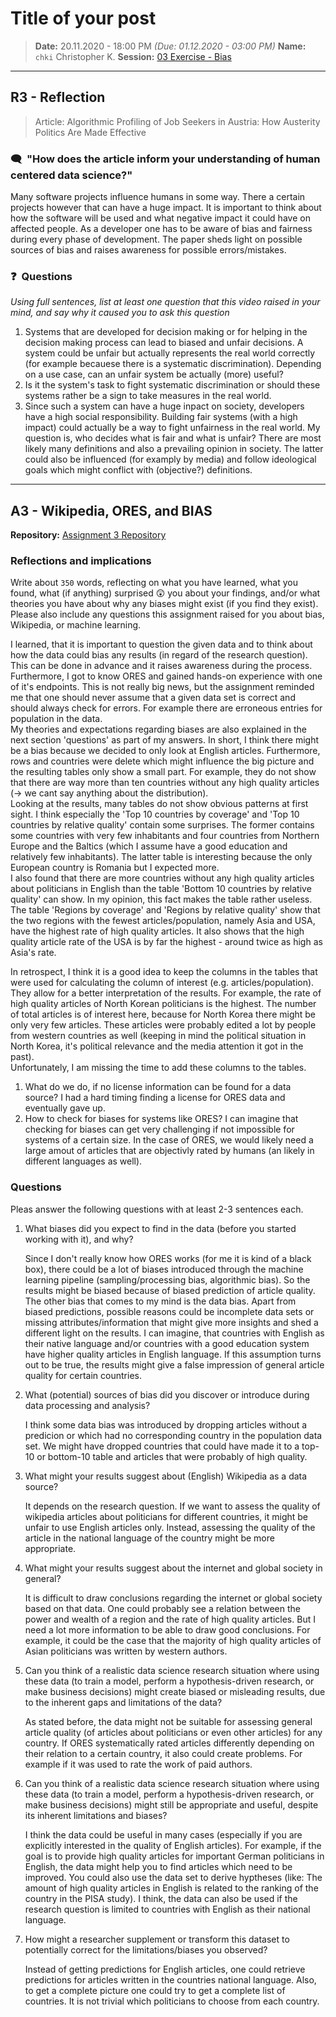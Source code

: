 # Title of your post
> **Date:** 20.11.2020 - 18:00 PM *(Due: 01.12.2020 - 03:00 PM)*
> **Name:** `chki` Christopher K.
> **Session:** [03 Exercise - Bias](https://github.com/FUB-HCC/hcds-winter-2020/wiki/03_exercise)   
----

## R3 - Reflection
> Article: Algorithmic Profiling of Job Seekers in Austria: How Austerity Politics Are Made Effective

### 🗨️&nbsp; "How does the article inform your understanding of human centered data science?"  

Many software projects influence humans in some way. There a certain projects however that can have a huge impact. It is important to think about how the software will be used and what negative impact it could have on affected people. As a developer one has to be aware of bias and fairness during every phase of development. The paper sheds light on possible sources of bias and raises awareness for possible errors/mistakes. 

### ❓&nbsp; Questions
_Using full sentences, list at least one question that this video raised in your mind, and say why it caused you to ask this question_

1. Systems that are developed for decision making or for helping in the decision making process can lead to biased and unfair decisions. A system could be unfair but actually represents the real world correctly (for example becauese there is a systematic discrimination). Depending on a use case, can an unfair system be actually (more) useful? 
1. Is it the system's task to fight systematic discrimination or should these systems rather be a sign to take measures in the real world.
1. Since such a system can have a huge inpact on society, developers have a high social responsibility. Building fair systems (with a high impact) could actually be a way to fight unfairness in the real world. My question is, who decides what is fair and what is unfair? There are most likely many definitions and also a prevailing opinion in society. The latter could also be influenced (for examply by media) and follow ideological goals which might conflict with (objective?) definitions. 

***

## A3 - Wikipedia, ORES, and BIAS

**Repository:** [Assignment 3 Repository](https://github.com/chrisk280/A3-hcds-hcc-bias)

### Reflections and implications

Write about `350` words, reflecting on what you have learned, what you found, what (if anything) surprised 😲 you about your findings, and/or what theories you have about why any biases might exist (if you find they exist). Please also include any questions this assignment raised for you about bias, Wikipedia, or machine learning.

I learned, that it is important to question the given data and to think about how the data could bias any results (in regard of the research question). This can be done in advance and it raises awareness during the process. Furthermore, I got to know ORES and gained hands-on experience with one of it's endpoints. This is not really big news, but the assignment reminded me that one should never assume that a given data set is correct and should always check for errors. For example there are erroneous entries for population in the data. \
My theories and expectations regarding biases are also explained in the next section 'questions' as part of my answers. In short, I think there might be a bias because we decided to only look at English articles. Furthermore, rows and countries were delete which might influence the big picture and the resulting tables only show a small part. For example, they do not show that there are way more than ten countries without any high quality articles (-> we cant say anything about the distribution). \
Looking at the results, many tables do not show obvious patterns at first sight. I think especially the 'Top 10 countries by coverage' and 'Top 10 countries by relative quality' contain some surprises. The former contains some countries with very few inhabitants and four countries from Northern Europe and the Baltics (which I assume have a good education and relatively few inhabitants). The latter table is interesting because the only European country is Romania but I expected more. \
I also found that there are more countries without any high quality articles about politicians in English than the table 'Bottom 10 countries by relative quality' can show. In my opinion, this fact makes the table rather useless. \
The table 'Regions by coverage' and 'Regions by relative quality' show that the two regions with the fewest articles/population, namely Asia and USA, have the highest rate of high quality articles. It also shows that the high quality article rate of the USA is by far the highest - around twice as high as Asia's rate.

In retrospect, I think it is a good idea to keep the columns in the tables that were used for calculating the column of interest (e.g. articles/population). They allow for a better interpretation of the results. For example, the rate of high quality articles of North Korean politicians is the highest. The number of total articles is of interest here, because for North Korea there might be only very few articles. These articles were probably edited a lot by people from western countries as well (keeping in mind the political situation in North Korea, it's political relevance and the media attention it got in the past). \
Unfortunately, I am missing the time to add these columns to the tables.

1. What do we do, if no license information can be found for a data source? I had a hard timing finding a license for ORES data and eventually gave up.
1. How to check for biases for systems like ORES? I can imagine that checking for biases can get very challenging if not impossible for systems of a certain size.
   In the case of ORES, we would likely need a large amout of articles that are objectivly rated by humans (an likely in different languages as well).

### Questions

Pleas answer the following questions with at least 2-3 sentences each.

1. What biases did you expect to find in the data (before you started working with it), and why?

	Since I don't really know how ORES works (for me it is kind of a black box), there could be a lot of biases introduced through the machine learning pipeline (sampling/processing bias, algorithmic bias). So the results might be biased because of biased prediction of article quality. The other bias that comes to my mind is the data bias. Apart from biased predictions, possible reasons could be incomplete data sets or missing attributes/information that might give more insights and shed a different light on the results.
	I can imagine, that countries with English as their native language and/or countries with a good education system have higher quality articles in English language. If this assumption turns out to be true, the results might give a false impression of general article quality for certain countries.

1. What (potential) sources of bias did you discover or introduce during data processing and analysis?

   I think some data bias was introduced by dropping articles without a predicion or which had no corresponding country in the population data set. We might have dropped countries that could have made it to a top-10 or bottom-10 table and articles that were probably of high quality.
	
1. What might your results suggest about (English) Wikipedia as a data source?

   It depends on the research question. If we want to assess the quality of wikipedia articles about politicians for different countries, it might be unfair to use English articles only. Instead, assessing the quality of the article in the national language of the country might be more appropriate.
1. What might your results suggest about the internet and global society in general?

   It is difficult to draw conclusions regarding the internet or global society based on that data. One could probably see a relation between the power and wealth of a region and the rate of high quality articles. But I need a lot more information to be able to draw good conclusions. For example, it could be the case that the majority of high quality articles of Asian politicians was written by western authors.
   
1. Can you think of a realistic data science research situation where using these data (to train a model, perform a hypothesis-driven research, or make business decisions) might create biased or misleading results, due to the inherent gaps and limitations of the data?
   
   As stated before, the data might not be suitable for assessing general article quality (of articles about politicians or even other articles) for any country. 
   If ORES systematically rated articles differently depending on their relation to a certain country, it also could create problems. For example if it was used to rate the work of paid authors.
   
1. Can you think of a realistic data science research situation where using these data (to train a model, perform a hypothesis-driven research, or make business decisions) might still be appropriate and useful, despite its inherent limitations and biases?

   I think the data could be useful in many cases (especially if you are explicitly interested in the quality of English articles). For example, if the goal is to provide high quality articles for important German politicians in English, the data might help you to find articles which need to be improved. You could also use the data set to derive hyptheses (like: The amount of high quality articles in English is related to the ranking of the country in the PISA study). I think, the data can also be used if the research question is limited to countries with English as their national language.
   
1. How might a researcher supplement or transform this dataset to potentially correct for the limitations/biases you observed?

    Instead of getting predictions for English articles, one could retrieve predictions for articles written in the countries national language. Also, to get a complete picture one could try to get a complete list of countries. It is not trivial which politicians to choose from each country.
